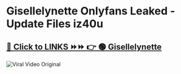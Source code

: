 
 # Gisellelynette Onlyfans Leaked - Update Files iz40u

## <h2><a href="https://clipsfans.com/Gisellelynette&ref=git">🔗 Click to LINKS ⏩⏩ 👉 🟢 Gisellelynette </a></h2>

<a href="https://clipsfans.com/Gisellelynette&ref=git" rel="nofollow" data-target="animated-image.originalLink"><img src="https://i.ibb.co.com/xMMVF88/686577567.gif" alt="Viral Video Original" style="max-width: 100%; display: inline-block;" data-target="animated-image.originalImage"></a>

